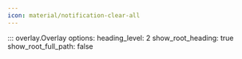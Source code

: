 ```yaml
---
icon: material/notification-clear-all
---
```


::: overlay.Overlay
    options:
          heading_level: 2
          show_root_heading: true
          show_root_full_path: false